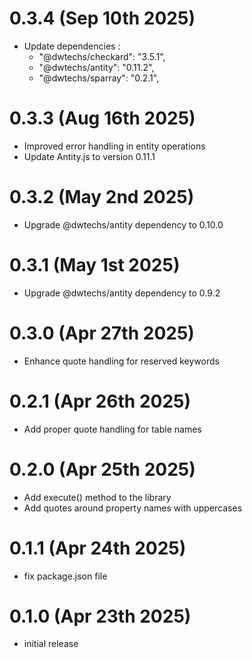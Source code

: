 # 0.3.4 (Sep 10th 2025)
  
- Update dependencies : 
  - "@dwtechs/checkard": "3.5.1",
  - "@dwtechs/antity": "0.11.2",
  - "@dwtechs/sparray": "0.2.1",


# 0.3.3 (Aug 16th 2025)

- Improved error handling in entity operations
- Update Antity.js to version 0.11.1


# 0.3.2 (May 2nd 2025)

- Upgrade @dwtechs/antity dependency to 0.10.0


# 0.3.1 (May 1st 2025)

- Upgrade @dwtechs/antity dependency to 0.9.2


# 0.3.0 (Apr 27th 2025)

- Enhance quote handling for reserved keywords


# 0.2.1 (Apr 26th 2025)

- Add proper quote handling for table names


# 0.2.0 (Apr 25th 2025)

- Add execute() method to the library
- Add quotes around property names with uppercases


# 0.1.1 (Apr 24th 2025)

- fix package.json file


# 0.1.0 (Apr 23th 2025)

- initial release

